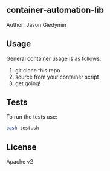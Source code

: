 container-automation-lib
------------------------

Author: Jason Giedymin

## Usage

General container usage is as follows:

1. git clone this repo
1. source from your container script
1. get going!

## Tests

To run the tests use:

```bash
bash test.sh
```

## License

Apache v2